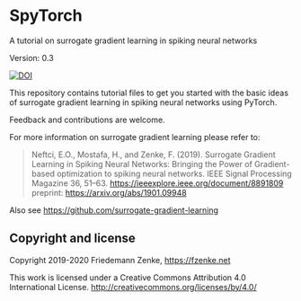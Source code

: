 # SpyTorch
A tutorial on surrogate gradient learning in spiking neural networks

Version: 0.3 

[![DOI](https://zenodo.org/badge/170391179.svg)](https://zenodo.org/badge/latestdoi/170391179)

This repository contains tutorial files to get you started with the basic ideas
of surrogate gradient learning in spiking neural networks using PyTorch. 

Feedback and contributions are welcome.

For more information on surrogate gradient learning please refer to:
> Neftci, E.O., Mostafa, H., and Zenke, F. (2019). Surrogate Gradient Learning in Spiking Neural Networks: Bringing the Power of Gradient-based optimization to spiking neural networks. IEEE Signal Processing Magazine 36, 51–63.
> https://ieeexplore.ieee.org/document/8891809
> preprint: https://arxiv.org/abs/1901.09948


Also see https://github.com/surrogate-gradient-learning

## Copyright and license

Copyright 2019-2020 Friedemann Zenke, https://fzenke.net

This work is licensed under a Creative Commons Attribution 4.0 International License.
http://creativecommons.org/licenses/by/4.0/
